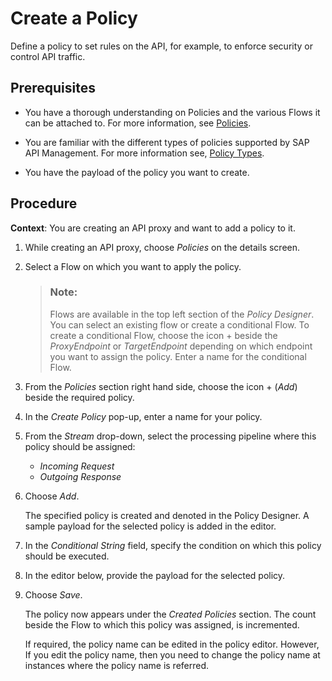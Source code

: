 <!-- loioc90b8952e25441d581cbe852284cb4ee -->

# Create a Policy

Define a policy to set rules on the API, for example, to enforce security or control API traffic.



## Prerequisites

-   You have a thorough understanding on Policies and the various Flows it can be attached to. For more information, see [Policies](policies-7e4f3e5.md).

-   You are familiar with the different types of policies supported by SAP API Management. For more information see, [Policy Types](policy-types-c918e28.md).

-   You have the payload of the policy you want to create.



## Procedure

**Context**: You are creating an API proxy and want to add a policy to it.

1.  While creating an API proxy, choose *Policies* on the details screen.
2.  Select a Flow on which you want to apply the policy.

    > ### Note:  
    > Flows are available in the top left section of the *Policy Designer*. You can select an existing flow or create a conditional Flow. To create a conditional Flow, choose the icon + beside the *ProxyEndpoint* or *TargetEndpoint* depending on which endpoint you want to assign the policy. Enter a name for the conditional Flow.

3.  From the *Policies* section right hand side, choose the icon + \(*Add*\) beside the required policy.
4.  In the *Create Policy* pop-up, enter a name for your policy.
5.  From the *Stream* drop-down, select the processing pipeline where this policy should be assigned:
    -   *Incoming Request*
    -   *Outgoing Response*

6.  Choose *Add*.

    The specified policy is created and denoted in the Policy Designer. A sample payload for the selected policy is added in the editor.

7.  In the *Conditional String* field, specify the condition on which this policy should be executed.
8.  In the editor below, provide the payload for the selected policy.
9.  Choose *Save*.

    The policy now appears under the *Created Policies* section. The count beside the Flow to which this policy was assigned, is incremented.

    If required, the policy name can be edited in the policy editor. However, If you edit the policy name, then you need to change the policy name at instances where the policy name is referred.


